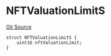 # NFTValuationLimitS
[Git Source](https://github.com/thrackle-io/tron/blob/6347e28a06cfe8dcc416f54eea2d35ee6b0ce9fd/src/client/token/handler/diamond/RuleStorage.sol)


```solidity
struct NFTValuationLimitS {
    uint16 nftValuationLimit;
}
```

